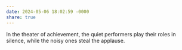 ```yaml
---
date: 2024-05-06 18:02:59 -0000
share: true
---
```

In the theater of achievement, the quiet performers play their roles in silence, while the noisy ones steal the applause.

